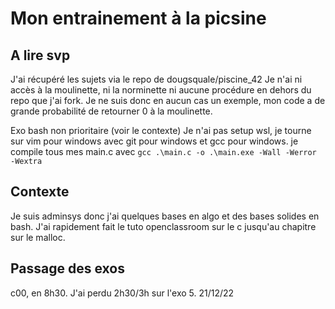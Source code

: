 # Mon entrainement à la picsine

## A lire svp
J'ai récupéré les sujets via le repo de dougsquale/piscine_42
Je n'ai ni accès à la moulinette, ni la norminette ni aucune procédure en dehors du repo que j'ai fork.
Je ne suis donc en aucun cas un exemple, mon code a de grande probabilité de retourner 0 à la moulinette.

Exo bash non prioritaire (voir le contexte)
Je n'ai pas setup wsl, je tourne sur vim pour windows avec git pour windows et gcc pour windows.
je compile tous mes main.c avec ``gcc .\main.c -o .\main.exe -Wall -Werror -Wextra``
## Contexte
Je suis adminsys donc j'ai quelques bases en algo et des bases solides en bash.
J'ai rapidement fait le tuto openclassroom sur le c jusqu'au chapitre sur le malloc.

## Passage des exos
c00, en 8h30. J'ai perdu 2h30/3h sur l'exo 5. 21/12/22
